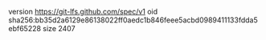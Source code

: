 version https://git-lfs.github.com/spec/v1
oid sha256:bb35d2a6129e86138022ff0aedc1b846feee5acbd0989411133fdda5ebf65228
size 2407
